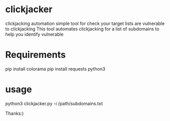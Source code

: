 # clickjacker
clickjacking automation simple tool for check your target lists are vulnerable to clickjacking
This tool automates clickjacking for a list of subdomains to help you identify vulnerable 

# Requirements
pip install colorama
pip install requests
python3

# usage 
python3 clickjacker.py -i /path/subdomains.txt



Thanks:)

